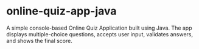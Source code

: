 # online-quiz-app-java
A simple console-based Online Quiz Application built using Java.  The app displays multiple-choice questions, accepts user input,  validates answers, and shows the final score.
